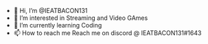 - 👋 Hi, I’m @IEATBACON131
- 👀 I’m interested in Streaming and Video GAmes
- 🌱 I’m currently learning Coding
- 📫 How to reach me Reach me on discord @ IEATBACON131#1643

<!---
IEATBACON131/IEATBACON131 is a ✨ special ✨ repository because its `README.md` (this file) appears on your GitHub profile.
You can click the Preview link to take a look at your changes.
--->
